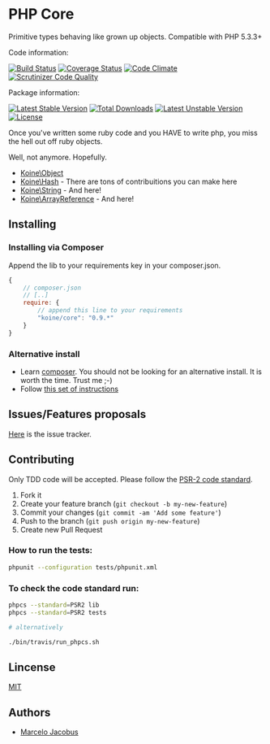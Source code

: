 # PHP Core

Primitive types behaving like grown up objects. Compatible with PHP 5.3.3+

Code information:

[![Build Status](https://travis-ci.org/koinephp/Core.png?branch=master)](https://travis-ci.org/koinephp/Core)
[![Coverage Status](https://coveralls.io/repos/koinephp/Core/badge.png?branch=master)](https://coveralls.io/r/koinephp/Core?branch=master)
[![Code Climate](https://codeclimate.com/github/koinephp/Core.png)](https://codeclimate.com/github/koinephp/Core)
[![Scrutinizer Code Quality](https://scrutinizer-ci.com/g/koinephp/Core/badges/quality-score.png?b=master)](https://scrutinizer-ci.com/g/koinephp/Core/?branch=master)

Package information:

[![Latest Stable Version](https://poser.pugx.org/koine/core/v/stable.svg)](https://packagist.org/packages/koine/core)
[![Total Downloads](https://poser.pugx.org/koine/core/downloads.svg)](https://packagist.org/packages/koine/core)
[![Latest Unstable Version](https://poser.pugx.org/koine/core/v/unstable.svg)](https://packagist.org/packages/koine/core)
[![License](https://poser.pugx.org/koine/core/license.svg)](https://packagist.org/packages/koine/core)

Once you've written some ruby code and you HAVE to write php, you miss the
hell out off ruby objects.

Well, not anymore. Hopefully.

- [Koine\Object](docs/Object.md)
- [Koine\Hash](docs/Hash.md) - There are tons of contribuitions you can make here
- [Koine\String](docs/String.md) - And here!
- [Koine\ArrayReference](docs/ArrayReference.md) - And here!

## Installing

### Installing via Composer
Append the lib to your requirements key in your composer.json.

```javascript
{
    // composer.json
    // [..]
    require: {
        // append this line to your requirements
        "koine/core": "0.9.*"
    }
}
```

### Alternative install
- Learn [composer](https://getcomposer.org). You should not be looking for an alternative install. It is worth the time. Trust me ;-)
- Follow [this set of instructions](#installing-via-composer)

## Issues/Features proposals

[Here](https://github.com/koinephp/Core/issues) is the issue tracker.

## Contributing

Only TDD code will be accepted. Please follow the [PSR-2 code standard](https://github.com/php-fig/fig-standards/blob/master/accepted/PSR-2-coding-style-guide.md).

1. Fork it
2. Create your feature branch (`git checkout -b my-new-feature`)
3. Commit your changes (`git commit -am 'Add some feature'`)
4. Push to the branch (`git push origin my-new-feature`)
5. Create new Pull Request

### How to run the tests:

```bash
phpunit --configuration tests/phpunit.xml
```

### To check the code standard run:

```bash
phpcs --standard=PSR2 lib
phpcs --standard=PSR2 tests

# alternatively

./bin/travis/run_phpcs.sh
```

## Lincense
[MIT](MIT-LICENSE)

## Authors

- [Marcelo Jacobus](https://github.com/mjacobus)
